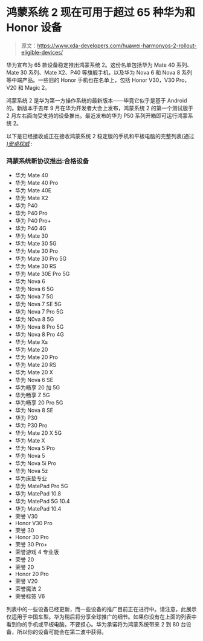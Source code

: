 # 鸿蒙系统 2 现在可用于超过 65 种华为和 Honor 设备

> 原文：<https://www.xda-developers.com/huawei-harmonyos-2-rollout-eligible-devices/>

华为宣布为 65 款设备稳定推出鸿蒙系统 2。这份名单包括华为 Mate 40 系列、Mate 30 系列、Mate X2、P40 等旗舰手机，以及华为 Nova 6 和 Nova 8 系列等中端产品。一些旧的 Honor 手机也在名单上，包括 Honor V30，V30 Pro，V20 和 Magic 2。

鸿蒙系统 2 是华为第一方操作系统的最新版本——毕竟它似乎是基于 Android 的。新版本于去年 9 月在华为开发者大会上发布，鸿蒙系统 2 的第一个测试版于 2 月左右面向受支持的设备推出。最近发布的华为 P50 系列开箱即可运行鸿蒙系统 2。

以下是已经接收或正在接收鸿蒙系统 2 稳定版的手机和平板电脑的完整列表(通过 [*)安卓权威*](https://www.androidauthority.com/huawei-harmony-os-2-update-eligible-devices-2729856/) :

### 鸿蒙系统新协议推出:合格设备

*   华为 Mate 40
*   华为 Mate 40 Pro
*   华为 Mate 40E
*   华为 Mate X2
*   华为 P40
*   华为 P40 Pro
*   华为 P40 Pro+
*   华为 P40 4G
*   华为 Mate 30
*   华为 Mate 30 5G
*   华为 Mate 30 Pro
*   华为 Mate 30 Pro 5G
*   华为 Mate 30 RS
*   华为 Mate 30E Pro 5G
*   华为 Nova 6
*   华为 Nova 6 5G
*   华为 Nova 7 5G
*   华为 Nova 7 SE 5G
*   华为 Nova 7 Pro 5G
*   华为 N0va 8 5G
*   华为 Nova 8 Pro 5G
*   华为 Nova 8 Pro 4G
*   华为 Mate Xs
*   华为 Mate 20
*   华为 Mate 20 Pro
*   华为 Mate 20 RS
*   华为 Mate 20 X
*   华为 Nova 6 SE
*   华为畅享 20 加 5G
*   华为畅享 Z 5G
*   华为畅享 20 Pro 5G
*   华为 Nova 8 SE
*   华为 P30
*   华为 P30 Pro
*   华为 Mate 20 X 5G
*   华为 Mate X
*   华为 Nova 5 Pro
*   华为 Nova 5
*   华为 Nova 5i Pro
*   华为 Nova 5z
*   华为床垫专业
*   华为 MatePad Pro 5G
*   华为 MatePad 10.8
*   华为 MatePad 5G 10.4
*   华为 MatePad 10.4
*   荣誉 V30
*   Honor V30 Pro
*   荣誉 30
*   Honor 30 Pro
*   荣誉 30 Pro+
*   荣誉游戏 4 专业版
*   荣誉 20
*   荣誉 20
*   Honor 20 Pro
*   荣誉 V20
*   荣誉魔法 2
*   荣誉标签 V6

列表中的一些设备已经更新，而一些设备的推广目前正在进行中。请注意，此展示仅适用于中国车型。华为稍后将分享全球推广的细节。如果你没有在上面的列表中看到你的手机或平板电脑，不要担心。华为承诺将为鸿蒙系统带来 2 到 80 台设备，所以你的设备可能会在第二波中获得。